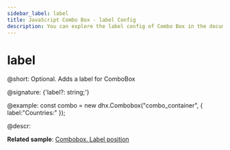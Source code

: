 ```yaml
---
sidebar_label: label
title: JavaScript Combo Box - label Config 
description: You can explore the label config of Combo Box in the documentation of the DHTMLX JavaScript UI library. Browse developer guides and API reference, try out code examples and live demos, and download a free 30-day evaluation version of DHTMLX Suite.
---
```


# label

@short: Optional. Adds a label for ComboBox

@signature: {'label?: string;'}

@example:
const combo = new dhx.Combobox("combo_container", {
    label:"Countries:"
});

@descr:

**Related sample**: [Combobox. Label position](https://snippet.dhtmlx.com/2936fray)

[comment]: # (@related: combobox/how_to_start.md#initialize-combobox combobox/configuration.md#label)
